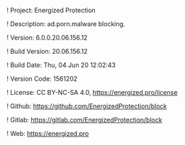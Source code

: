 ! Project: Energized Protection

! Description: ad.porn.malware blocking.

! Version: 6.0.0.20.06.156.12

! Build Version: 20.06.156.12

! Build Date: Thu, 04 Jun 20 12:02:43

! Version Code: 1561202

! License: CC BY-NC-SA 4.0, https://energized.pro/license

! Github: https://github.com/EnergizedProtection/block

! Gitlab: https://gitlab.com/EnergizedProtection/block


! Web: https://energized.pro
